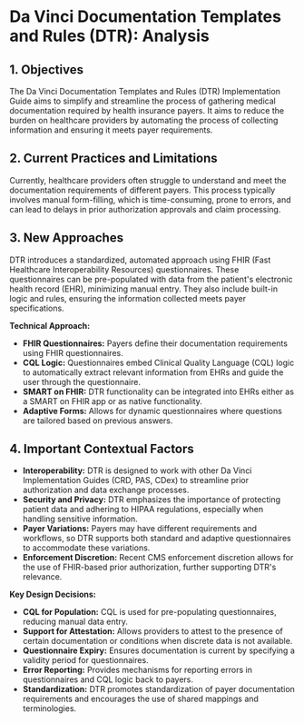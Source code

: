 # Da Vinci Documentation Templates and Rules (DTR): Analysis

## 1. Objectives

The Da Vinci Documentation Templates and Rules (DTR) Implementation Guide aims to simplify and streamline the process of gathering medical documentation required by health insurance payers. It aims to reduce the burden on healthcare providers by automating the process of collecting information and ensuring it meets payer requirements.

## 2. Current Practices and Limitations

Currently, healthcare providers often struggle to understand and meet the documentation requirements of different payers. This process typically involves manual form-filling, which is time-consuming, prone to errors, and can lead to delays in prior authorization approvals and claim processing.

## 3. New Approaches

DTR introduces a standardized, automated approach using FHIR (Fast Healthcare Interoperability Resources) questionnaires. These questionnaires can be pre-populated with data from the patient's electronic health record (EHR), minimizing manual entry. They also include built-in logic and rules, ensuring the information collected meets payer specifications.

**Technical Approach:**

* **FHIR Questionnaires:** Payers define their documentation requirements using FHIR questionnaires.
* **CQL Logic:** Questionnaires embed Clinical Quality Language (CQL) logic to automatically extract relevant information from EHRs and guide the user through the questionnaire.
* **SMART on FHIR:** DTR functionality can be integrated into EHRs either as a SMART on FHIR app or as native functionality. 
* **Adaptive Forms:**  Allows for dynamic questionnaires where questions are tailored based on previous answers.

## 4. Important Contextual Factors

* **Interoperability:** DTR is designed to work with other Da Vinci Implementation Guides (CRD, PAS, CDex) to streamline prior authorization and data exchange processes.
* **Security and Privacy:**  DTR emphasizes the importance of protecting patient data and adhering to HIPAA regulations, especially when handling sensitive information.
* **Payer Variations:** Payers may have different requirements and workflows, so DTR supports both standard and adaptive questionnaires to accommodate these variations.
* **Enforcement Discretion:**  Recent CMS enforcement discretion allows for the use of FHIR-based prior authorization, further supporting DTR's relevance.

**Key Design Decisions:**

* **CQL for Population:**  CQL is used for pre-populating questionnaires, reducing manual data entry.
* **Support for Attestation:**  Allows providers to attest to the presence of certain documentation or conditions when discrete data is not available.
* **Questionnaire Expiry:**  Ensures documentation is current by specifying a validity period for questionnaires.
* **Error Reporting:** Provides mechanisms for reporting errors in questionnaires and CQL logic back to payers.
* **Standardization:**  DTR promotes standardization of payer documentation requirements and encourages the use of shared mappings and terminologies.
